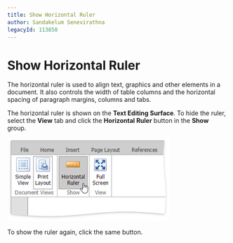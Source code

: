 ```yaml
---
title: Show Horizontal Ruler
author: Sandakelum Senevirathna
legacyId: 113850
---
```

# Show Horizontal Ruler
The horizontal ruler is used to align text, graphics and other elements in a document. It also controls the width of table columns and the horizontal spacing of paragraph margins, columns and tabs.

The horizontal ruler is shown on the **Text Editing Surface**. To hide the ruler, select the **View** tab and click the **Horizontal Ruler** button in the **Show** group.

![EUD_ASPxRichEdit_View_ShowRuler](../../../images/img117877.png)

To show the ruler again, click the same button.
